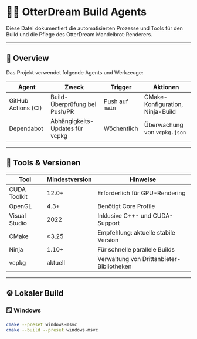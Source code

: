 # 👩‍💻 OtterDream Build Agents

Diese Datei dokumentiert die automatisierten Prozesse und Tools für den Build und die Pflege des OtterDream Mandelbrot-Renderers.

---

## 🧭 Overview

Das Projekt verwendet folgende Agents und Werkzeuge:

| Agent                | Zweck                             | Trigger             | Aktionen                          |
|----------------------|-----------------------------------|---------------------|-----------------------------------|
| GitHub Actions (CI)  | Build-Überprüfung bei Push/PR     | Push auf `main`     | CMake-Konfiguration, Ninja-Build  |
| Dependabot           | Abhängigkeits-Updates für vcpkg   | Wöchentlich         | Überwachung von `vcpkg.json`      |

---

## 🧰 Tools & Versionen

| Tool              | Mindestversion  | Hinweise                                  |
|-------------------|-----------------|-------------------------------------------|
| CUDA Toolkit      | 12.0+            | Erforderlich für GPU-Rendering            |
| OpenGL            | 4.3+             | Benötigt Core Profile                     |
| Visual Studio     | 2022             | Inklusive C++- und CUDA-Support           |
| CMake             | ≥3.25            | Empfehlung: aktuelle stabile Version      |
| Ninja             | 1.10+            | Für schnelle parallele Builds             |
| vcpkg             | aktuell          | Verwaltung von Drittanbieter-Bibliotheken |

---

## ⚙️ Lokaler Build

### 🪟 Windows

```bash
cmake --preset windows-msvc
cmake --build --preset windows-msvc
